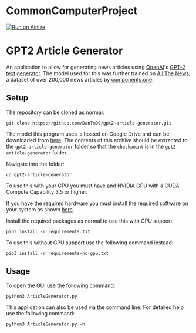 # CommonComputerProject
[![Run on Ainize](https://ainize.ai/images/run_on_ainize_button.svg)](https://ainize.web.app/redirect?git_repo=https://github.com/ha-mulan/gpt2-article-generator)

# GPT2 Article Generator

An application to allow for generating news articles using [OpenAI](https://openai.com)'s [GPT-2 text generator](https://openai.com/blog/better-language-models/). The model used for this was further trained on [All The News](https://www.kaggle.com/snapcrack/all-the-news), a dataset of over 200,000 news articles by [components.one](https://components.one/).

## Setup

The repository can be cloned as normal:

```shell
git clone https://github.com/DanTm99/gpt2-article-generator.git
```

The model this program uses is hosted on Google Drive and can be downloaded from [here](https://drive.google.com/file/d/1zPrdmD9VepOhsCnHaawJfR3yjv5BRL5H). The contents of this archive should be extracted to the `gpt2-article-generator` folder so that the `checkpoint` is in the `gpt2-article-generator` folder.

Navigate into the folder:

```shell
cd gpt2-article-generator
```

To use this with your GPU you must have and NVIDIA GPU with a CUDA Compute Capability 3.5 or higher.

If you have the required hardware you must install the required software on your system as shown [here](https://www.tensorflow.org/install/gpu#software_requirements).

Install the required packages as normal to use this with GPU support:

```shell
pip3 install -r requirements.txt
```

To use this without GPU support use the following command instead:

```shell
pip3 install -r requirements-no-gpu.txt
```

## Usage

To open the GUI use the following command:

```shell
python3 ArticleGenerator.py
```

This application can also be used via the command line. For detailed help use the following command:

```shell
python3 ArticleGenerator.py -h
```
